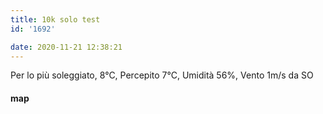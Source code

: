 ```yaml
---
title: 10k solo test
id: '1692'

date: 2020-11-21 12:38:21
---
```


Per lo più soleggiato, 8°C, Percepito 7°C, Umidità 56%, Vento 1m/s da SO

<!-- ![image](/images/2021/08/20201121-activity-map_hu222316aa3ca5bc99c77f3e28fd6377d3_132852_700x0_resize_box_3.png) -->

#### map
